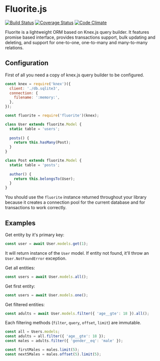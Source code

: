 # Fluorite.js
[![Build Status](https://travis-ci.org/pldin601/Fluorite.js.svg?branch=master)](https://travis-ci.org/pldin601/Fluorite.js)
[![Coverage Status](https://coveralls.io/repos/github/pldin601/Fluorite.js/badge.svg?branch=master)](https://coveralls.io/github/pldin601/Fluorite.js?branch=master)
[![Code Climate](https://codeclimate.com/github/pldin601/Fluorite.js/badges/gpa.svg)](https://codeclimate.com/github/pldin601/Fluorite.js)


Fluorite is a lightweight ORM based on Knex.js query builder.
It features promise based interface, provides transactions support,
bulk updating and deleting, and support for one-to-one, one-to-many and many-to-many relations.

## Configuration
First of all you need a copy of knex.js query builder to be configured.

```javascript
const knex = require('knex')({
  client: './db.sqlite3',
  connection: {
    filename: ':memory:',
  },
}); 

const fluorite = require('fluorite')(knex);

class User extends fluorite.Model {
  static table = 'users';
  
  posts() {
    return this.hasMany(Post);
  }
}

class Post extends fluorite.Model {
  static table = 'posts';
  
  author() {
    return this.belongsTo(User);
  }
}
```

You should use the `fluorite` instance returned throughout your library
because it creates a connection pool for the current database and for
transactions to work correctly.

## Examples
Get entity by it's primary key:
```javascript
const user = await User.models.get(1);
```
It will return instance of the `User` model. 
If entity not found, it'll throw an `User.NotFoundError` exception.

Get all entities:
```javascript
const users = await User.models.all();
```

Get first entity:
```javascript
const users = await User.models.one();
```

Get filtered entities:
```javascript
const adults = await User.models.filter({ 'age__gte': 18 }).all();
```

Each filtering methods (`filter`, `query`, `offset`, `limit`) are immutable.
```javascript
const all = Users.models;
const adults = all.filter({ 'age__gte': 18 });
const males = adults.filter({ 'gender__eq': 'male' });

const firstMales = males.limit(5);
const next5Males = males.offset(5).limit(5);
```

